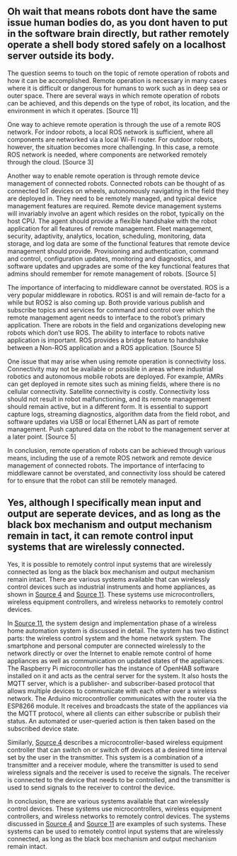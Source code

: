 ## Oh wait that means robots dont have the same issue human bodies do, as you dont haven to put in the software brain directly, but rather remotely operate a shell body stored safely on a localhost server outside its body.

The question seems to touch on the topic of remote operation of robots and how it can be accomplished. Remote operation is necessary in many cases where it is difficult or dangerous for humans to work such as in deep sea or outer space. There are several ways in which remote operation of robots can be achieved, and this depends on the type of robot, its location, and the environment in which it operates. [Source 11]

One way to achieve remote operation is through the use of a remote ROS network. For indoor robots, a local ROS network is sufficient, where all components are networked via a local Wi-Fi router. For outdoor robots, however, the situation becomes more challenging. In this case, a remote ROS network is needed, where components are networked remotely through the cloud. [Source 3]

Another way to enable remote operation is through remote device management of connected robots. Connected robots can be thought of as connected IoT devices on wheels, autonomously navigating in the field they are deployed in. They need to be remotely managed, and typical device management features are required. Remote device management systems will invariably involve an agent which resides on the robot, typically on the host CPU. The agent should provide a flexible handshake with the robot application for all features of remote management. Fleet management, security, adaptivity, analytics, location, scheduling, monitoring, data storage, and log data are some of the functional features that remote device management should provide. Provisioning and authentication, command and control, configuration updates, monitoring and diagnostics, and software updates and upgrades are some of the key functional features that admins should remember for remote management of robots. [Source 5]

The importance of interfacing to middleware cannot be overstated. ROS is a very popular middleware in robotics. ROS1 is and will remain de-facto for a while but ROS2 is also coming up. Both provide various publish and subscribe topics and services for command and control over which the remote management agent needs to interface to the robot’s primary application. There are robots in the field and organizations developing new robots which don’t use ROS. The ability to interface to robots native application is important. ROS provides a bridge feature to handshake between a Non-ROS application and a ROS application. [Source 5]

One issue that may arise when using remote operation is connectivity loss. Connectivity may not be available or possible in areas where industrial robotics and autonomous mobile robots are deployed. For example, AMRs can get deployed in remote sites such as mining fields, where there is no cellular connectivity. Satellite connectivity is costly. Connectivity loss should not result in robot malfunctioning, and its remote management should remain active, but in a different form. It is essential to support capture logs, streaming diagnostics, algorithm data from the field robot, and software updates via USB or local Ethernet LAN as part of remote management. Push captured data on the robot to the management server at a later point. [Source 5]

In conclusion, remote operation of robots can be achieved through various means, including the use of a remote ROS network and remote device management of connected robots. The importance of interfacing to middleware cannot be overstated, and connectivity loss should be catered for to ensure that the robot can still be remotely managed.

## Yes, although I specifically mean input and output are seperate devices, and as long as the black box mechanism and output mechanism remain in tact, it can remote control input systems that are wirelessly connected.

Yes, it is possible to remotely control input systems that are wirelessly connected as long as the black box mechanism and output mechanism remain intact. There are various systems available that can wirelessly control devices such as industrial instruments and home appliances, as shown in [Source 4](https://www.researchgate.net/publication/264916561_WIRELESS_CONTROL_FOR_INDUSTRIAL_INSTRUMENTS_AND_HOME_APPLIENCES_AT_UHF) and [Source 11](https://www.hindawi.com/journals/js/2020/8868602/). These systems use microcontrollers, wireless equipment controllers, and wireless networks to remotely control devices. 

In [Source 11](https://www.hindawi.com/journals/js/2020/8868602/), the system design and implementation phase of a wireless home automation system is discussed in detail. The system has two distinct parts: the wireless control system and the home network system. The smartphone and personal computer are connected wirelessly to the network directly or over the Internet to enable remote control of home appliances as well as communication on updated states of the appliances. The Raspberry Pi microcontroller has the instance of OpenHAB software installed on it and acts as the central server for the system. It also hosts the MQTT server, which is a publisher- and subscriber-based protocol that allows multiple devices to communicate with each other over a wireless network. The Arduino microcontroller communicates with the router via the ESP8266 module. It receives and broadcasts the state of the appliances via the MQTT protocol, where all clients can either subscribe or publish their status. An automated or user-queried action is then taken based on the subscribed device state. 

Similarly, [Source 4](https://www.researchgate.net/publication/264916561_WIRELESS_CONTROL_FOR_INDUSTRIAL_INSTRUMENTS_AND_HOME_APPLIENCES_AT_UHF) describes a microcontroller-based wireless equipment controller that can switch on or switch off devices at a desired time interval set by the user in the transmitter. This system is a combination of a transmitter and a receiver module, where the transmitter is used to send wireless signals and the receiver is used to receive the signals. The receiver is connected to the device that needs to be controlled, and the transmitter is used to send signals to the receiver to control the device. 

In conclusion, there are various systems available that can wirelessly control devices. These systems use microcontrollers, wireless equipment controllers, and wireless networks to remotely control devices. The systems discussed in [Source 4](https://www.researchgate.net/publication/264916561_WIRELESS_CONTROL_FOR_INDUSTRIAL_INSTRUMENTS_AND_HOME_APPLIENCES_AT_UHF) and [Source 11](https://www.hindawi.com/journals/js/2020/8868602/) are examples of such systems. These systems can be used to remotely control input systems that are wirelessly connected, as long as the black box mechanism and output mechanism remain intact.
